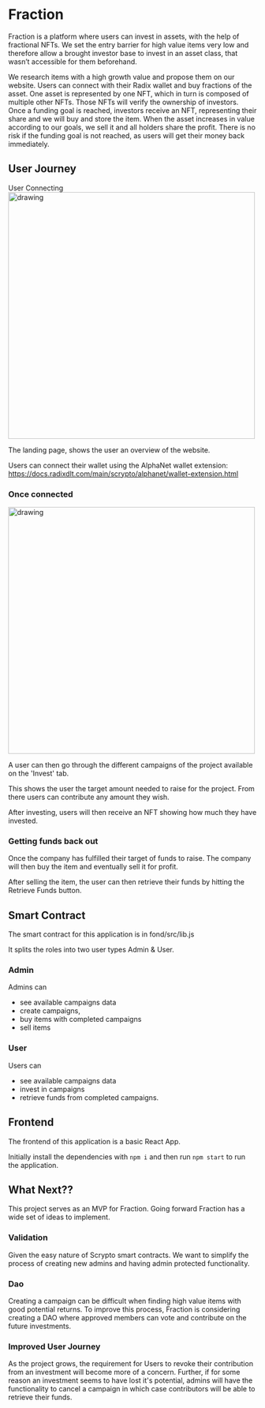 # Fraction

Fraction is a platform where users can invest in assets, with the help of fractional NFTs. We set the entry barrier for high value items very low and therefore allow a brought investor base to invest in an asset class, that wasn’t accessible for them beforehand.

 We research items with a high growth value and propose them on our website. Users can connect with their Radix wallet and buy fractions of the asset. One asset is represented by one NFT, which in turn is composed of multiple other NFTs. Those NFTs will verify the ownership of investors. Once a funding goal is reached, investors receive an NFT, representing their share and we will buy and store the item. When the asset increases in value according to our goals, we sell it and all holders share the profit. There is no risk if the funding goal is not reached, as users will get their money back immediately. 

## User Journey

User Connecting
<img src="https://github.com/J-Son89/scrypto-challenges/blob/main/6-nfts-for-financial-applications/fond/app/images/landingPage.png" alt="drawing" width="500"/>

The landing page, shows the user an overview of the website.

Users can connect their wallet using the AlphaNet wallet extension:
https://docs.radixdlt.com/main/scrypto/alphanet/wallet-extension.html


### Once connected

<img src="https://github.com/J-Son89/scrypto-challenges/blob/main/6-nfts-for-financial-applications/fond/app/images/investPage.png" alt="drawing" width="500"/>

A user can then go through the different campaigns of the project available on the 'Invest' tab.

This shows the user the target amount needed to raise for the project.
From there users can contribute any amount they wish.

After investing, users will then receive an NFT showing how much they have invested. 

### Getting funds back out

Once the company has fulfilled their target of funds to raise. The company will then buy the item and eventually sell it for profit.

After selling the item, the user can then retrieve their funds by hitting the Retrieve Funds button.

## Smart Contract
The smart contract for this application is in fond/src/lib.js

It splits the roles into two user types Admin & User.

### Admin
Admins can
- see available campaigns data
- create campaigns,
- buy items with completed campaigns
- sell items 

### User
Users can
- see available campaigns data
- invest in campaigns 
- retrieve funds from completed campaigns.
## Frontend
The frontend of this application is a basic React App.

Initially install the dependencies with `npm i` and then run `npm start` to run the application.

## What Next??
This project serves as an MVP for Fraction. Going forward Fraction has a wide set of ideas to implement.

### Validation
Given the easy nature of Scrypto smart contracts. We want to simplify the process of creating new admins and having admin protected functionality.

### Dao
Creating a campaign can be difficult when finding high value items with good potential returns. To improve this process, Fraction is considering creating a DAO where approved members can vote and contribute on the future investments.

### Improved User Journey
As the project grows, the requirement for Users to revoke their contribution from an investment will become more of a concern.
Further, if for some reason an investment seems to have lost it's potential, admins will have the functionality to cancel a campaign in which case contributors will be able to retrieve their funds.


